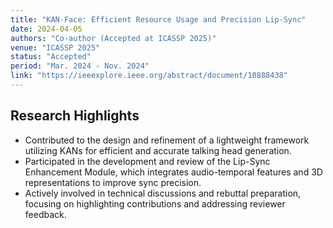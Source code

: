 ```yaml
---
title: "KAN-Face: Efficient Resource Usage and Precision Lip-Sync"
date: 2024-04-05
authors: "Co-author (Accepted at ICASSP 2025)"
venue: "ICASSP 2025"
status: "Accepted"
period: "Mar. 2024 - Nov. 2024"
link: "https://ieeexplore.ieee.org/abstract/document/10888438"
---
```


## Research Highlights

- Contributed to the design and refinement of a lightweight framework utilizing KANs for efficient and accurate talking head generation.
- Participated in the development and review of the Lip-Sync Enhancement Module, which integrates audio-temporal features and 3D representations to improve sync precision.
- Actively involved in technical discussions and rebuttal preparation, focusing on highlighting contributions and addressing reviewer feedback. 
